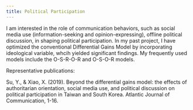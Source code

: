 ```yaml
---
title: Political Participation
---
```

I am interested in the role of communication behaviors, such as social media use (information-seeking and opinion-expressing), offline political discussion, in shaping political participation. In my past project, I have optimized the conventional Differential Gains Model by incorporating ideological variable, whcih yielded significant findings. My frequently used models include the O-S-R-O-R and O-S-O-R models.

Representative publications:

Su, Y., & Xiao, X. (2019). Beyond the differential gains model: the effects of authoritarian orientation, social media use, and political discussion on political participation in Taiwan and South Korea. Atlantic Journal of Communication, 1-16.
